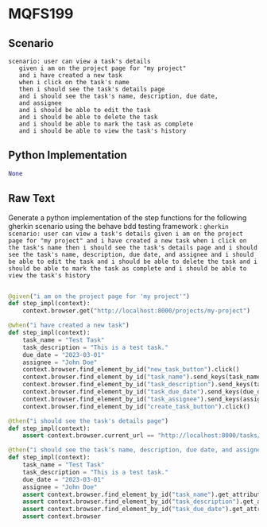 # MQFS199
## Scenario
```gherkin
scenario: user can view a task's details 
   given i am on the project page for "my project" 
   and i have created a new task 
   when i click on the task's name 
   then i should see the task's details page 
   and i should see the task's name, description, due date, 
   and assignee 
   and i should be able to edit the task 
   and i should be able to delete the task 
   and i should be able to mark the task as complete 
   and i should be able to view the task's history
```


## Python Implementation
```python
None
```


## Raw Text
Generate a python implementation of the step functions for the following gherkin scenario using the behave bdd testing framework : ```gherkin scenario: user can view a task's details given i am on the project page for "my project" and i have created a new task when i click on the task's name then i should see the task's details page and i should see the task's name, description, due date, and assignee and i should be able to edit the task and i should be able to delete the task and i should be able to mark the task as complete and i should be able to view the task's history ```



```python from behave import given, when, then

@given("i am on the project page for 'my project'")
def step_impl(context):
    context.browser.get("http://localhost:8000/projects/my-project")

@when("i have created a new task")
def step_impl(context):
    task_name = "Test Task"
    task_description = "This is a test task."
    due_date = "2023-03-01"
    assignee = "John Doe"
    context.browser.find_element_by_id("new_task_button").click()
    context.browser.find_element_by_id("task_name").send_keys(task_name)
    context.browser.find_element_by_id("task_description").send_keys(task_description)
    context.browser.find_element_by_id("task_due_date").send_keys(due_date)
    context.browser.find_element_by_id("task_assignee").send_keys(assignee)
    context.browser.find_element_by_id("create_task_button").click()

@then("i should see the task's details page")
def step_impl(context):
    assert context.browser.current_url == "http://localhost:8000/tasks/1"

@then("i should see the task's name, description, due date, and assignee")
def step_impl(context):
    task_name = "Test Task"
    task_description = "This is a test task."
    due_date = "2023-03-01"
    assignee = "John Doe"
    assert context.browser.find_element_by_id("task_name").get_attribute("value") == task_name
    assert context.browser.find_element_by_id("task_description").get_attribute("value") == task_description
    assert context.browser.find_element_by_id("task_due_date").get_attribute("value") == due_date
    assert context.browser
